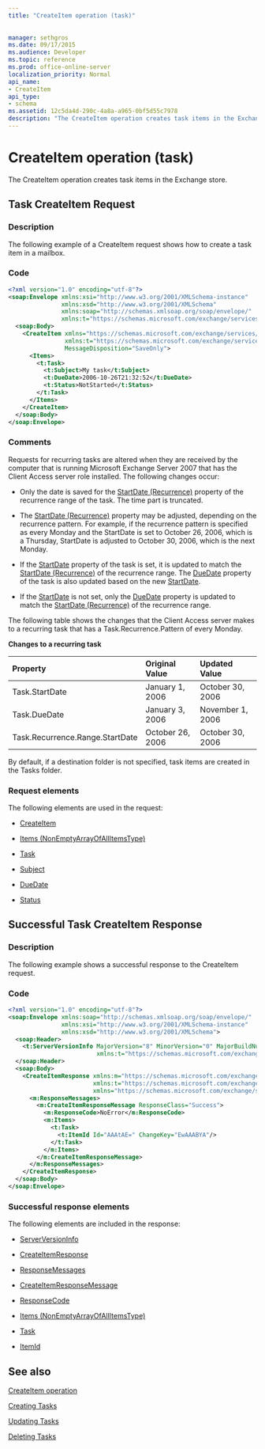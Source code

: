 ```yaml
---
title: "CreateItem operation (task)"
 
 
manager: sethgros
ms.date: 09/17/2015
ms.audience: Developer
ms.topic: reference
ms.prod: office-online-server
localization_priority: Normal
api_name:
- CreateItem
api_type:
- schema
ms.assetid: 12c5da4d-290c-4a8a-a965-0bf5d55c7978
description: "The CreateItem operation creates task items in the Exchange store."
---
```


# CreateItem operation (task)

The CreateItem operation creates task items in the Exchange store.
  
## Task CreateItem Request

### Description

The following example of a CreateItem request shows how to create a task item in a mailbox.
  
### Code

```XML
<?xml version="1.0" encoding="utf-8"?>
<soap:Envelope xmlns:xsi="http://www.w3.org/2001/XMLSchema-instance"
               xmlns:xsd="http://www.w3.org/2001/XMLSchema"
               xmlns:soap="http://schemas.xmlsoap.org/soap/envelope/"
               xmlns:t="https://schemas.microsoft.com/exchange/services/2006/types">
  <soap:Body>
    <CreateItem xmlns="https://schemas.microsoft.com/exchange/services/2006/messages"
                xmlns:t="https://schemas.microsoft.com/exchange/services/2006/types" 
                MessageDisposition="SaveOnly">
      <Items>
        <t:Task>
          <t:Subject>My task</t:Subject>
          <t:DueDate>2006-10-26T21:32:52</t:DueDate>
          <t:Status>NotStarted</t:Status>
        </t:Task>
      </Items>
    </CreateItem>
  </soap:Body>
</soap:Envelope>
```

### Comments

Requests for recurring tasks are altered when they are received by the computer that is running Microsoft Exchange Server 2007 that has the Client Access server role installed. The following changes occur:
  
- Only the date is saved for the [StartDate (Recurrence)](startdate-recurrence.md) property of the recurrence range of the task. The time part is truncated. 
    
- The [StartDate (Recurrence)](startdate-recurrence.md) property may be adjusted, depending on the recurrence pattern. For example, if the recurrence pattern is specified as every Monday and the StartDate is set to October 26, 2006, which is a Thursday, StartDate is adjusted to October 30, 2006, which is the next Monday. 
    
- If the [StartDate](startdate.md) property of the task is set, it is updated to match the [StartDate (Recurrence)](startdate-recurrence.md) of the recurrence range. The [DueDate](duedate.md) property of the task is also updated based on the new [StartDate](startdate.md).
    
- If the [StartDate](startdate.md) is not set, only the [DueDate](duedate.md) property is updated to match the [StartDate (Recurrence)](startdate-recurrence.md) of the recurrence range. 
    
The following table shows the changes that the Client Access server makes to a recurring task that has a Task.Recurrence.Pattern of every Monday.
  
**Changes to a recurring task**

|**Property**|**Original Value**|**Updated Value**|
|:-----|:-----|:-----|
|Task.StartDate  <br/> |January 1, 2006  <br/> |October 30, 2006  <br/> |
|Task.DueDate  <br/> |January 3, 2006  <br/> |November 1, 2006  <br/> |
|Task.Recurrence.Range.StartDate  <br/> |October 26, 2006  <br/> |October 30, 2006  <br/> |
   
By default, if a destination folder is not specified, task items are created in the Tasks folder.
  
### Request elements

The following elements are used in the request:
  
- [CreateItem](createitem.md)
    
- [Items (NonEmptyArrayOfAllItemsType)](items-nonemptyarrayofallitemstype.md)
    
- [Task](task.md)
    
- [Subject](subject.md)
    
- [DueDate](duedate.md)
    
- [Status](status.md)
    
## Successful Task CreateItem Response

### Description

The following example shows a successful response to the CreateItem request.
  
### Code

```XML
<?xml version="1.0" encoding="utf-8"?>
<soap:Envelope xmlns:soap="http://schemas.xmlsoap.org/soap/envelope/" 
               xmlns:xsi="http://www.w3.org/2001/XMLSchema-instance" 
               xmlns:xsd="http://www.w3.org/2001/XMLSchema">
  <soap:Header>
    <t:ServerVersionInfo MajorVersion="8" MinorVersion="0" MajorBuildNumber="653" MinorBuildNumber="0" 
                         xmlns:t="https://schemas.microsoft.com/exchange/services/2006/types"/>
  </soap:Header>
  <soap:Body>
    <CreateItemResponse xmlns:m="https://schemas.microsoft.com/exchange/services/2006/messages" 
                        xmlns:t="https://schemas.microsoft.com/exchange/services/2006/types" 
                        xmlns="https://schemas.microsoft.com/exchange/services/2006/messages">
      <m:ResponseMessages>
        <m:CreateItemResponseMessage ResponseClass="Success">
          <m:ResponseCode>NoError</m:ResponseCode>
          <m:Items>
            <t:Task>
              <t:ItemId Id="AAAtAE=" ChangeKey="EwAAABYA"/>
            </t:Task>
          </m:Items>
        </m:CreateItemResponseMessage>
      </m:ResponseMessages>
    </CreateItemResponse>
  </soap:Body>
</soap:Envelope>
```

### Successful response elements

The following elements are included in the response:
  
- [ServerVersionInfo](serverversioninfo.md)
    
- [CreateItemResponse](createitemresponse.md)
    
- [ResponseMessages](responsemessages.md)
    
- [CreateItemResponseMessage](createitemresponsemessage.md)
    
- [ResponseCode](responsecode.md)
    
- [Items (NonEmptyArrayOfAllItemsType)](items-nonemptyarrayofallitemstype.md)
    
- [Task](task.md)
    
- [ItemId](itemid.md)
    
## See also



[CreateItem operation](createitem-operation.md)


[Creating Tasks](http://msdn.microsoft.com/library/0ef97334-e8a0-4f67-a23a-dd9e2bbad49f%28Office.15%29.aspx)
  
[Updating Tasks](http://msdn.microsoft.com/library/0a1bf360-d40c-4a99-929b-4c73a14394d5%28Office.15%29.aspx)
  
[Deleting Tasks](http://msdn.microsoft.com/library/a3d7e25f-8a35-4901-b1d9-d31f418ab340%28Office.15%29.aspx)

